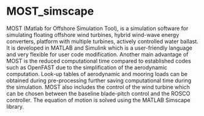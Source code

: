 # MOST_simscape
MOST (Matlab for Offshore Simulation Tool), is a simulation software for simulating floating offshore wind turbines, hybrid wind-wave energy converters, platform with multiple turbines, actively controlled water ballast. It is developed in MATLAB and Simulink which is a user-friendly language and very flexible for user code modification. Another main advantage of MOST is the reduced computational time compared to established codes such as OpenFAST due to the simplification of the aerodynamic computation. Look-up tables of aerodynamic and mooring loads can be obtained during pre-processing further saving computational time during the simulation. MOST also includes the control of the wind turbine which can be chosen between the baseline blade-pitch control and the ROSCO controller. The equation of motion is solved using the MATLAB Simscape library.
